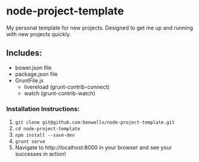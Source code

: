 # node-project-template
My personal template for new projects.  Designed to get me up and running with new projects quickly.

## Includes:
 - bower.json file
 - package.json file
 - GruntFile.js
   - livereload (grunt-contrib-connect)
   - watch (grunt-contrib-watch)

### Installation Instructions:
 1. `git clone git@github.com:benwells/node-project-template.git`
 2. `cd node-project-template`
 3. `npm install --save-dev`
 4. `grunt serve`
 5. Navigate to http://localhost:8000 in your browser and see your successes in action!
